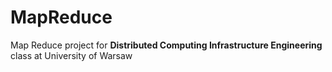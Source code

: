 # MapReduce
Map Reduce project for **Distributed Computing Infrastructure Engineering** class at University of Warsaw
